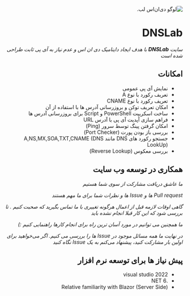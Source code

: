 <div dir="rtl">

![لوگو ‌دی‌ان‌اس لب.](https://www.dnslab.link/images/Icons/Logo.png "لوگو ‌دی‌ان‌اس لب.")

# DNSLab

_سایت **DNSLab** با هدف ایجاد داینامیک دی ان اس و عدم نیاز به آی پی ثابت طراحی شده است_

## امکانات
* نمایش آی پی عمومی
* تعریف رکورد با نوع A
* تعریف رکورد با نوع CNAME
* امکان تعریف توکن و بروزرسانی آدرس ها با استفاده از آن
* ساخت اسکریپت PowerShell و Script برای بروزرسانی آدرس ها
* فراهم سازی آپدیت آی پی با آدرس URL
* امکان گرفتن پینگ توسط سرور (Ping)
* بررسی باز بودن پورت (Port Checker)
* جستجو رکورد های DNS مانند A,NS,MX,SOA,TXT,CNAME (DNS LookUp)
* بررسی معکوس (Reverse Lookup)
  
## همکاری در توسعه وب سایت

*ما عاشق دریافت مشارکت از سوی شما هستیم*

*Pull request ها و Issue ها و نظرات شما برای ما مهم هستند*

*گاهی اوقات لازمه قبل از اعمال هرگونه تغییری با ما تماس بگیرید که صحبت کنیم . تا بررسی شود که این کار قبلا انجام نشده باید*

*ما همچنین می توانیم در مورد آسان ترین راه برای انجام کارها راهنمایی کنیم :)*

*در نهایت ما همه مسائل موجود در Issue ها را بررسی می کنیم. اگر می‌خواهید برای اولین بار مشارکت کنید، پیشنهاد می‌کنم به یک Issue نگاه کنید*

## پیش نیاز ها برای توسعه نرم افزار

* visual studio 2022
* .NET 6
* Relative familiarity with Blazor (Server Side)

</div>
